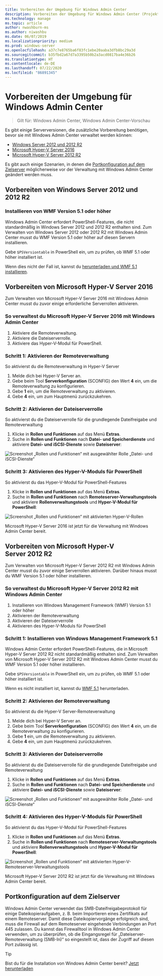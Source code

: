 ```yaml
---
title: Vorbereiten der Umgebung für Windows Admin Center
description: Vorbereiten der Umgebung für Windows Admin Center (Projekt Honolulu)
ms.technology: manage
ms.topic: article
author: nwashburn-ms
ms.author: niwashbu
ms.date: 06/07/2019
ms.localizationpriority: medium
ms.prod: windows-server
ms.openlocfilehash: a37c7e8765ba6f83fc1ebe20aaba3dfb8bc29a3d
ms.sourcegitcommit: b35fbd2a67d7a3395b50b2a3acd0817ba4e36b26
ms.translationtype: HT
ms.contentlocale: de-DE
ms.lasthandoff: 07/22/2020
ms.locfileid: "86891345"
---
```

# <a name="prepare-your-environment-for-windows-admin-center"></a>Vorbereiten der Umgebung für Windows Admin Center

> Gilt für: Windows Admin Center, Windows Admin Center-Vorschau

Es gibt einige Serverversionen, die zusätzliche Vorbereitung benötigen, bevor sie mit Windows Admin Center verwaltet werden können:

- [Windows Server 2012 und 2012 R2](#prepare-windows-server-2012-and-2012-r2)
- [Microsoft Hyper-V Server 2016](#prepare-microsoft-hyper-v-server-2016)
- [Microsoft Hyper-V Server 2012 R2](#prepare-microsoft-hyper-v-server-2012-r2)

Es gibt auch einige Szenarien, in denen die [Portkonfiguration auf dem Zielserver](#port-configuration-on-the-target-server) möglicherweise vor der Verwaltung mit Windows Admin Center geändert werden muss.

## <a name="prepare-windows-server-2012-and-2012-r2"></a>Vorbereiten von Windows Server 2012 und 2012 R2

### <a name="install-wmf-version-51-or-higher"></a>Installieren von WMF Version 5.1 oder höher

Windows Admin Center erfordert PowerShell-Features, die nicht standardmäßig in Windows Server 2012 und 2012 R2 enthalten sind. Zum Verwalten von Windows Server 2012 oder 2012 R2 mit Windows Admin Center musst du WMF Version 5.1 oder höher auf diesen Servern installieren.

Gebe `$PSVersiontable` in PowerShell ein, um zu prüfen, ob WMF 5.1 oder höher installiert ist.

Wenn dies nicht der Fall ist, kannst du [herunterladen und WMF 5.1 installieren](https://docs.microsoft.com/powershell/scripting/wmf/setup/install-configure).

## <a name="prepare-microsoft-hyper-v-server-2016"></a>Vorbereiten von Microsoft Hyper-V Server 2016

Zum Verwalten von Microsoft Hyper-V Server 2016 mit Windows Admin Center musst du zuvor einige erforderliche Serverrollen aktivieren.

### <a name="to-manage-microsoft-hyper-v-server-2016-with-windows-admin-center"></a>So verwaltest du Microsoft Hyper-V Server 2016 mit Windows Admin Center

1. Aktiviere die Remoteverwaltung.
2. Aktiviere die Dateiserverrolle.
3. Aktiviere das Hyper-V-Modul für PowerShell.

### <a name="step-1-enable-remote-management"></a>**Schritt 1:** Aktivieren der Remoteverwaltung

So aktivierst du die Remoteverwaltung in Hyper-V Server

1. Melde dich bei Hyper-V Server an.
2. Gebe beim Tool **Serverkonfiguration** (SCONFIG) den Wert **4** ein, um die Remoteverwaltung zu konfigurieren.
3. Gebe **1** ein, um die Remoteverwaltung zu aktivieren.
4. Gebe **4** ein, um zum Hauptmenü zurückzukehren.

### <a name="step-2-enable-file-server-role"></a>**Schritt 2:** Aktivieren der Dateiserverrolle

So aktivierst du die Dateiserverrolle für die grundlegende Dateifreigabe und Remoteverwaltung

1. Klicke in **Rollen und Funktionen** auf das Menü **Extras**.
2. Suche in **Rollen und Funktionen** nach **Datei- und Speicherdienste** und aktiviere **Datei- und iSCSI-Dienste** sowie **Dateiserver**:

![Screenshot „Rollen und Funktionen“ mit ausgewählter Rolle „Datei- und iSCSI-Dienste“](../media/prepare-environment/prepare-your-environment-image-1.png)

### <a name="step-3-enable-hyper-v-module-for-powershell"></a>**Schritt 3:** Aktivieren des Hyper-V-Moduls für PowerShell

So aktivierst du das Hyper-V-Modul für PowerShell-Features

1. Klicke in **Rollen und Funktionen** auf das Menü **Extras**.
2. Suche in **Rollen und Funktionen** nach **Remoteserver-Verwaltungstools** und aktiviere **Rollenverwaltungstools** und **Hyper-V-Modul für PowerShell**:

![Screenshot „Rollen und Funktionen“ mit aktivierten Hyper-V-Rollen](../media/prepare-environment/prepare-your-environment-image-2.png)

Microsoft Hyper-V Server 2016 ist jetzt für die Verwaltung mit Windows Admin Center bereit.

## <a name="prepare-microsoft-hyper-v-server-2012-r2"></a>Vorbereiten von Microsoft Hyper-V Server 2012 R2

Zum Verwalten von Microsoft Hyper-V Server 2012 R2 mit Windows Admin Center musst du zuvor einige Serverrollen aktivieren.  Darüber hinaus musst du WMF Version 5.1 oder höher installieren.

### <a name="to-manage-microsoft-hyper-v-server-2012-r2-with-windows-admin-center"></a>So verwaltest du Microsoft Hyper-V Server 2012 R2 mit Windows Admin Center

1. Installieren von Windows Management Framework (WMF) Version 5.1 oder höher
2. Aktivieren der Remoteverwaltung
3. Aktivieren der Dateiserverrolle
4. Aktivieren des Hyper-V-Moduls für PowerShell

### <a name="step-1-install-windows-management-framework-51"></a>Schritt 1: Installieren von Windows Management Framework 5.1

Windows Admin Center erfordert PowerShell-Features, die in Microsoft Hyper-V Server 2012 R2 nicht standardmäßig enthalten sind. Zum Verwalten von Microsoft Hyper-V Server 2012 R2 mit Windows Admin Center musst du WMF Version 5.1 oder höher installieren.

Gebe `$PSVersiontable` in PowerShell ein, um zu prüfen, ob WMF 5.1 oder höher installiert ist.

Wenn es nicht installiert ist, kannst du [WMF 5.1](https://docs.microsoft.com/powershell/scripting/wmf/setup/install-configure) herunterladen.

### <a name="step-2-enable-remote-management"></a>Schritt 2: Aktivieren der Remoteverwaltung

So aktivierst du die Hyper-V Server-Remoteverwaltung

1. Melde dich bei Hyper-V Server an.
2. Gebe beim Tool **Serverkonfiguration** (SCONFIG) den Wert **4** ein, um die Remoteverwaltung zu konfigurieren.
3. Gebe **1** ein, um die Remoteverwaltung zu aktivieren.
4. Gebe **4** ein, um zum Hauptmenü zurückzukehren.

### <a name="step-3-enable-file-server-role"></a>Schritt 3: Aktivieren der Dateiserverrolle

So aktivierst du die Dateiserverrolle für die grundlegende Dateifreigabe und Remoteverwaltung

1. Klicke in **Rollen und Funktionen** auf das Menü **Extras**.
2. Suche in **Rollen und Funktionen** nach **Datei- und Speicherdienste** und aktiviere **Datei- und iSCSI-Dienste** sowie **Dateiserver**:

![Screenshot „Rollen und Funktionen“ mit ausgewählter Rolle „Datei- und iSCSI-Dienste“](../media/prepare-environment/prepare-your-environment-image-1.png)

### <a name="step-4-enable-hyper-v-module-for-powershell"></a>Schritt 4: Aktivieren des Hyper-V-Moduls für PowerShell

So aktivierst du das Hyper-V-Modul für PowerShell-Features

1. Klicke in **Rollen und Funktionen** auf das Menü **Extras**.
2. Suche in **Rollen und Funktionen** nach **Remoteserver-Verwaltungstools** und aktiviere **Rollenverwaltungstools** und **Hyper-V-Modul für PowerShell**:

![Screenshot „Rollen und Funktionen“ mit aktivierten Hyper-V-Remoteserver-Verwaltungstools](../media/prepare-environment/prepare-your-environment-image-2.png)

Microsoft Hyper-V Server 2012 R2 ist jetzt für die Verwaltung mit Windows Admin Center bereit.

## <a name="port-configuration-on-the-target-server"></a>Portkonfiguration auf dem Zielserver

Windows Admin Center verwendet das SMB-Dateifreigabeprotokoll für einige Dateikopieraufgaben, z. B. beim Importieren eines Zertifikats auf einem Remoteserver. Damit diese Dateikopiervorgänge erfolgreich sind, muss die Firewall auf dem Remoteserver eingehende Verbindungen an Port 445 zulassen.  Du kannst das Firewalltool in Windows Admin Center verwenden, um zu überprüfen, ob die Eingangsregel für „Dateiserver-Remoteverwaltung (SMB-In)“ so eingestellt ist, dass der Zugriff auf diesen Port zulässig ist.

> [!Tip]
> Bist du für die Installation von Windows Admin Center bereit? [Jetzt herunterladen](https://docs.microsoft.com/windows-server/manage/windows-admin-center/understand/windows-admin-center#download-now)
